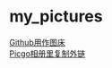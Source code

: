 # my_pictures
[Github用作图床](https://zhuanlan.zhihu.com/p/353775844)  
[Picgo相册里复制外链](https://segmentfault.com/a/1190000041076406)
